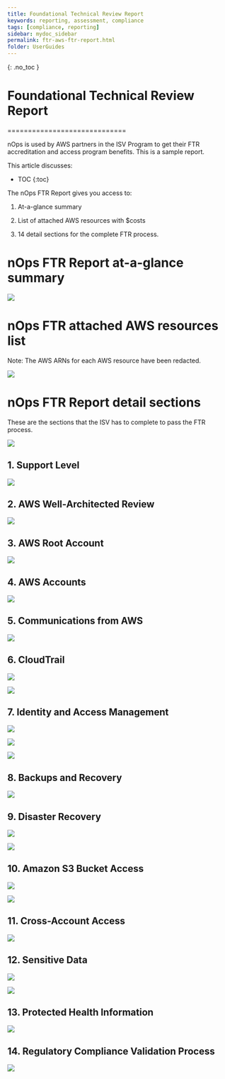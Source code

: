 ```yaml
---
title: Foundational Technical Review Report
keywords: reporting, assessment, compliance
tags: [compliance, reporting]
sidebar: mydoc_sidebar
permalink: ftr-aws-ftr-report.html
folder: UserGuides
---
```


{: .no_toc }
# Foundational Technical Review Report #
=============================

nOps is used by AWS partners in the ISV Program to get their FTR accreditation and access program benefits. This is a sample report.

This article discusses:

- TOC
{:toc}

The nOps FTR Report gives you access to:

1.  At-a-glance summary
    
2.  List of attached AWS resources with $costs
    
3.  14 detail sections for the complete FTR process.
    

nOps FTR Report at-a-glance summary
===================================

[![](https://downloads.intercomcdn.com/i/o/337113077/5a2c469279a236d8fc4b0fb9/image.png?expires=1621008718&signature=23aaa7221f0a46ff4cbd5f58af4ebc23e8393abfcdc69c80356f0f0eea05e491)](https://downloads.intercomcdn.com/i/o/337113077/5a2c469279a236d8fc4b0fb9/image.png?expires=1621008718&signature=23aaa7221f0a46ff4cbd5f58af4ebc23e8393abfcdc69c80356f0f0eea05e491)

nOps FTR attached AWS resources list
====================================

Note: The AWS ARNs for each AWS resource have been redacted.

[![](https://downloads.intercomcdn.com/i/o/337115948/8d3d930347cdeba9145c3abc/nOps+FTR+Attached+Resources.png?expires=1621008718&signature=6cdd624df314e8a343f04491dc37a9df49244094299d3541c42f123ec5e9cc10)](https://downloads.intercomcdn.com/i/o/337115948/8d3d930347cdeba9145c3abc/nOps+FTR+Attached+Resources.png?expires=1621008718&signature=6cdd624df314e8a343f04491dc37a9df49244094299d3541c42f123ec5e9cc10)

nOps FTR Report detail sections
===============================

These are the sections that the ISV has to complete to pass the FTR process.

[![](https://downloads.intercomcdn.com/i/o/337112584/8952a51afff4e7ebe86f955e/image.png?expires=1621008718&signature=24d65b0a05ba3fb701a9e6866dfc4395995f25777402162e402378bd1f435fb4)](https://downloads.intercomcdn.com/i/o/337112584/8952a51afff4e7ebe86f955e/image.png?expires=1621008718&signature=24d65b0a05ba3fb701a9e6866dfc4395995f25777402162e402378bd1f435fb4)

1\. Support Level
-----------------

[![](https://downloads.intercomcdn.com/i/o/337117775/a58d48ca9df7ab40ecd9f061/image.png?expires=1621008718&signature=ffade1b5a6711ce18cab2606a45ff7080e53fc87681bc6b7099c4a7987caf977)](https://downloads.intercomcdn.com/i/o/337117775/a58d48ca9df7ab40ecd9f061/image.png?expires=1621008718&signature=ffade1b5a6711ce18cab2606a45ff7080e53fc87681bc6b7099c4a7987caf977)

2\. AWS Well-Architected Review
-------------------------------

[![](https://downloads.intercomcdn.com/i/o/337117877/4d000426e60636e3e0ba458d/image.png?expires=1621008718&signature=5ab1ecb68a750d40958280da44c543c45f0752d32128a6252133b281c8b9ee2a)](https://downloads.intercomcdn.com/i/o/337117877/4d000426e60636e3e0ba458d/image.png?expires=1621008718&signature=5ab1ecb68a750d40958280da44c543c45f0752d32128a6252133b281c8b9ee2a)

3\. AWS Root Account
--------------------

[![](https://downloads.intercomcdn.com/i/o/337118012/31bb97b911ec174ddea2e7ff/image.png?expires=1621008718&signature=5f0a7444351e2b425cd0cc63b7f9d2cd23468c748d3520fa37a26a7fe48008ee)](https://downloads.intercomcdn.com/i/o/337118012/31bb97b911ec174ddea2e7ff/image.png?expires=1621008718&signature=5f0a7444351e2b425cd0cc63b7f9d2cd23468c748d3520fa37a26a7fe48008ee)

4\. AWS Accounts
----------------

[![](https://downloads.intercomcdn.com/i/o/337118316/c4370e5ba052f90ec3a47793/image.png?expires=1621008718&signature=cf22654ce2eaa6ae0a77ccccd477dece7001375830b681e2124e43c3ee86fafd)](https://downloads.intercomcdn.com/i/o/337118316/c4370e5ba052f90ec3a47793/image.png?expires=1621008718&signature=cf22654ce2eaa6ae0a77ccccd477dece7001375830b681e2124e43c3ee86fafd)

5\. Communications from AWS
---------------------------

[![](https://downloads.intercomcdn.com/i/o/337118427/bc8ca4b4559bf6bcd4d15f61/image.png?expires=1621008718&signature=0efc02d48edd920881b62f9cb6d8e45d024a8e09c1e5274c75d57f4ea730dbb1)](https://downloads.intercomcdn.com/i/o/337118427/bc8ca4b4559bf6bcd4d15f61/image.png?expires=1621008718&signature=0efc02d48edd920881b62f9cb6d8e45d024a8e09c1e5274c75d57f4ea730dbb1)

6\. CloudTrail
--------------

[![](https://downloads.intercomcdn.com/i/o/337118671/83f0accb42533ca32af5f902/image.png?expires=1621008718&signature=4c80a69e0c603d94d7cbda03c9db91bf4d67c22f71cc38a6714484337c459bc1)](https://downloads.intercomcdn.com/i/o/337118671/83f0accb42533ca32af5f902/image.png?expires=1621008718&signature=4c80a69e0c603d94d7cbda03c9db91bf4d67c22f71cc38a6714484337c459bc1)

[![](https://downloads.intercomcdn.com/i/o/337118803/b2abdca83179903b2c4b8f43/image.png?expires=1621008718&signature=03573c52650c4af7c5083abdf917ac312fe51beed363f0e3f84541df68d4cf1b)](https://downloads.intercomcdn.com/i/o/337118803/b2abdca83179903b2c4b8f43/image.png?expires=1621008718&signature=03573c52650c4af7c5083abdf917ac312fe51beed363f0e3f84541df68d4cf1b)

7\. Identity and Access Management
----------------------------------

[![](https://downloads.intercomcdn.com/i/o/337118987/b8ce1ed8042d255aea82271e/image.png?expires=1621008718&signature=092fbbbbb365458216889fd3c8738310350601d30e21b2cbd5e3182c71133600)](https://downloads.intercomcdn.com/i/o/337118987/b8ce1ed8042d255aea82271e/image.png?expires=1621008718&signature=092fbbbbb365458216889fd3c8738310350601d30e21b2cbd5e3182c71133600)

[![](https://downloads.intercomcdn.com/i/o/337119178/4b83ff477108ece180ad015c/image.png?expires=1621008718&signature=6ba88d34dfb5aed3fc3632a1df8db19d61e5f8456cfe8235482a2f023ef2d5dc)](https://downloads.intercomcdn.com/i/o/337119178/4b83ff477108ece180ad015c/image.png?expires=1621008718&signature=6ba88d34dfb5aed3fc3632a1df8db19d61e5f8456cfe8235482a2f023ef2d5dc)

[![](https://downloads.intercomcdn.com/i/o/337119453/b28566c1af174465d1bb1bee/image.png?expires=1621008718&signature=8fa503f78f42c85299b46181af72ea1b262d5012acc267962e02e3e3c550111e)](https://downloads.intercomcdn.com/i/o/337119453/b28566c1af174465d1bb1bee/image.png?expires=1621008718&signature=8fa503f78f42c85299b46181af72ea1b262d5012acc267962e02e3e3c550111e)

8\. Backups and Recovery
------------------------

[![](https://downloads.intercomcdn.com/i/o/337119619/e8ae49a7f04321992b892b47/image.png?expires=1621008718&signature=6df9c1242b784d8e5589f7f12bb0c31473dc71b2e6d5758d28aabacf656b0c02)](https://downloads.intercomcdn.com/i/o/337119619/e8ae49a7f04321992b892b47/image.png?expires=1621008718&signature=6df9c1242b784d8e5589f7f12bb0c31473dc71b2e6d5758d28aabacf656b0c02)

9\. Disaster Recovery
---------------------

[![](https://downloads.intercomcdn.com/i/o/337119812/08309112d83e3a38d35b6aad/image.png?expires=1621008718&signature=efa08fbd433d7e846a3aa79adc77827e88e34a32ea762b4a9ff5063879a26a76)](https://downloads.intercomcdn.com/i/o/337119812/08309112d83e3a38d35b6aad/image.png?expires=1621008718&signature=efa08fbd433d7e846a3aa79adc77827e88e34a32ea762b4a9ff5063879a26a76)

[![](https://downloads.intercomcdn.com/i/o/337119901/d204a900ac2060d9e0deda75/image.png?expires=1621008718&signature=b90c517458dc5708600ebe27837a1766f7dc45fd7fce401ef7e95a1f1e339d36)](https://downloads.intercomcdn.com/i/o/337119901/d204a900ac2060d9e0deda75/image.png?expires=1621008718&signature=b90c517458dc5708600ebe27837a1766f7dc45fd7fce401ef7e95a1f1e339d36)

10\. Amazon S3 Bucket Access
----------------------------

[![](https://downloads.intercomcdn.com/i/o/337120227/6e4fc0f0ea05ce3afa885e22/image.png?expires=1621008718&signature=eb009d995956ca76ff1417a689a3d51377595e3b9dbf9c4d09543814053a408d)](https://downloads.intercomcdn.com/i/o/337120227/6e4fc0f0ea05ce3afa885e22/image.png?expires=1621008718&signature=eb009d995956ca76ff1417a689a3d51377595e3b9dbf9c4d09543814053a408d)

[![](https://downloads.intercomcdn.com/i/o/337120528/d73c5779b35db5221774143b/image.png?expires=1621008718&signature=2102f1c739761a9818fee1e1d00c38ca91ac3ec7af73979a0f5bbc72ecf064bb)](https://downloads.intercomcdn.com/i/o/337120528/d73c5779b35db5221774143b/image.png?expires=1621008718&signature=2102f1c739761a9818fee1e1d00c38ca91ac3ec7af73979a0f5bbc72ecf064bb)

11\. Cross-Account Access
-------------------------

[![](https://downloads.intercomcdn.com/i/o/337120722/70320ea6fe1115fb99717891/image.png?expires=1621008718&signature=237e1c659ad500b44d4f4cc9a608bd30c3788367d5c69746666e920dac1639bb)](https://downloads.intercomcdn.com/i/o/337120722/70320ea6fe1115fb99717891/image.png?expires=1621008718&signature=237e1c659ad500b44d4f4cc9a608bd30c3788367d5c69746666e920dac1639bb)

12\. Sensitive Data
-------------------

[![](https://downloads.intercomcdn.com/i/o/337120898/2f94789f386e39f79d7d3c09/image.png?expires=1621008718&signature=88e3c03c4190afd743ba37987dc2aed580329db0fd5f32233d473b0799693a8e)](https://downloads.intercomcdn.com/i/o/337120898/2f94789f386e39f79d7d3c09/image.png?expires=1621008718&signature=88e3c03c4190afd743ba37987dc2aed580329db0fd5f32233d473b0799693a8e)

[![](https://downloads.intercomcdn.com/i/o/337121004/dce94b4406334b0bd8c45e9e/image.png?expires=1621008718&signature=99b121e0ed199342b8387c4f3123ca8e245de520ce6275c8ad5aa9e4c4cef2bb)](https://downloads.intercomcdn.com/i/o/337121004/dce94b4406334b0bd8c45e9e/image.png?expires=1621008718&signature=99b121e0ed199342b8387c4f3123ca8e245de520ce6275c8ad5aa9e4c4cef2bb)

13\. Protected Health Information
---------------------------------

[![](https://downloads.intercomcdn.com/i/o/337121232/32a97b17c006e81662e59c48/image.png?expires=1621008718&signature=8c5eb409db071472e95b7927e4a70d3eb7082abccf81133872f2a87929f6da9f)](https://downloads.intercomcdn.com/i/o/337121232/32a97b17c006e81662e59c48/image.png?expires=1621008718&signature=8c5eb409db071472e95b7927e4a70d3eb7082abccf81133872f2a87929f6da9f)

14\. Regulatory Compliance Validation Process
---------------------------------------------

[![](https://downloads.intercomcdn.com/i/o/337121379/dc39c9f300aa805b2c50b13c/image.png?expires=1621008718&signature=ce2a2f05c8ed524489e3dd4ecba215acc8157367c0302e88c03f9ab8522a45aa)](https://downloads.intercomcdn.com/i/o/337121379/dc39c9f300aa805b2c50b13c/image.png?expires=1621008718&signature=ce2a2f05c8ed524489e3dd4ecba215acc8157367c0302e88c03f9ab8522a45aa)